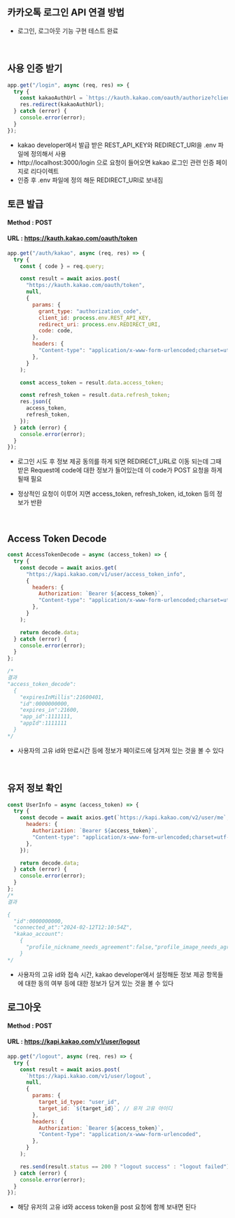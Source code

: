 ## 카카오톡 로그인 API 연결 방법

- 로그인, 로그아웃 기능 구현 테스트 완료

<br/>

## 사용 인증 받기

```js
app.get("/login", async (req, res) => {
  try {
    const kakaoAuthUrl = `https://kauth.kakao.com/oauth/authorize?client_id=${process.env.REST_API_KEY}&redirect_uri=${process.env.REDIRECT_URI}&response_type=code`;
    res.redirect(kakaoAuthUrl);
  } catch (error) {
    console.error(error);
  }
});
```

- kakao developer에서 발급 받은 REST_API_KEY와 REDIRECT_URI을 .env 파일에 정의해서 사용
- http://localhost:3000/login 으로 요청이 들어오면 kakao 로그인 관련 인증 페이지로 리다이렉트
- 인증 후 .env 파일에 정의 해둔 REDIRECT_URI로 보내짐

## 토큰 발급

#### Method : POST

#### URL : https://kauth.kakao.com/oauth/token

```js
app.get("/auth/kakao", async (req, res) => {
  try {
    const { code } = req.query;

    const result = await axios.post(
      "https://kauth.kakao.com/oauth/token",
      null,
      {
        params: {
          grant_type: "authorization_code",
          client_id: process.env.REST_API_KEY,
          redirect_uri: process.env.REDIRECT_URI,
          code: code,
        },
        headers: {
          "Content-type": "application/x-www-form-urlencoded;charset=utf-8",
        },
      }
    );

    const access_token = result.data.access_token;

    const refresh_token = result.data.refresh_token;
    res.json({
      access_token,
      refresh_token,
    });
  } catch (error) {
    console.error(error);
  }
});
```

- 로그인 시도 후 정보 제공 동의를 하게 되면 REDIRECT_URL로 이동 되는데 그때 받은 Request에 code에 대한 정보가 들어있는데 이 code가 POST 요청을 하게 될때 필요
- 정상적인 요청이 이루어 지면 access_token, refresh_token, id_token 등의 정보가 반환

  <br/>

## Access Token Decode

```js
const AccessTokenDecode = async (access_token) => {
  try {
    const decode = await axios.get(
      "https://kapi.kakao.com/v1/user/access_token_info",
      {
        headers: {
          Authorization: `Bearer ${access_token}`,
          "Content-type": "application/x-www-form-urlencoded;charset=utf-8",
        },
      }
    );

    return decode.data;
  } catch (error) {
    console.error(error);
  }
};

/*
결과 
"access_token_decode":
  {
    "expiresInMillis":21600401,
    "id":0000000000,
    "expires_in":21600,
    "app_id":1111111,
    "appId":1111111
  }
*/
```

- 사용자의 고유 id와 만료시간 등에 정보가 페이로드에 담겨져 있는 것을 볼 수 있다

  <br/>

## 유저 정보 확인

```js
const UserInfo = async (access_token) => {
  try {
    const decode = await axios.get(`https://kapi.kakao.com/v2/user/me`, {
      headers: {
        Authorization: `Bearer ${access_token}`,
        "Content-type": "application/x-www-form-urlencoded;charset=utf-8",
      },
    });

    return decode.data;
  } catch (error) {
    console.error(error);
  }
};
/*
결과

{
  "id":0000000000,
  "connected_at":"2024-02-12T12:10:54Z",
  "kakao_account":
    {
      "profile_nickname_needs_agreement":false,"profile_image_needs_agreement":false}
    }
*/
```

- 사용자의 고유 id와 접속 시간, kakao developer에서 설정해둔 정보 제공 항목들에 대한 동의 여부 등에 대한 정보가 담겨 있는 것을 볼 수 있다

## 로그아웃

#### Method : POST

#### URL : https://kapi.kakao.com/v1/user/logout

```js
app.get("/logout", async (req, res) => {
  try {
    const result = await axios.post(
      `https://kapi.kakao.com/v1/user/logout`,
      null,
      {
        params: {
          target_id_type: "user_id",
          target_id: `${target_id}`, // 유저 고유 아이디
        },
        headers: {
          Authorization: `Bearer ${access_token}`,
          "Content-Type": "application/x-www-form-urlencoded",
        },
      }
    );

    res.send(result.status == 200 ? "logout success" : "logout failed");
  } catch (error) {
    console.error(error);
  }
});
```

- 해당 유저의 고유 id와 access token을 post 요청에 함께 보내면 된다
